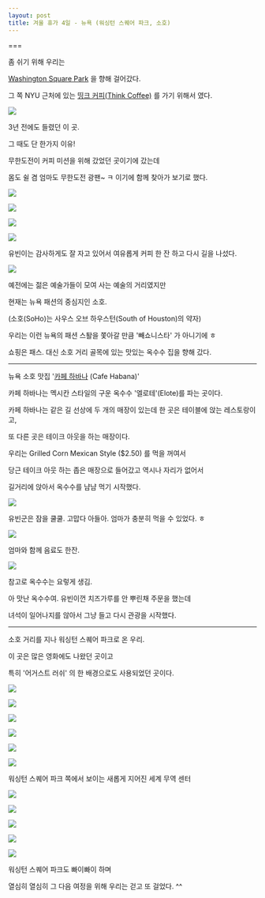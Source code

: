 ```yaml
---
layout: post
title: 겨울 휴가 4일 - 뉴욕 (워싱턴 스퀘어 파크, 소호)
---
```

===

좀 쉬기 위해 우리는

[Washington Square Park](http://www.yelp.com/biz/washington-square-park-new-york) 을 향해 걸어갔다.

그 쪽 NYU 근처에 있는 [띵크 커피(Think Coffee)](http://www.thinkcoffee.com/) 를 가기 위해서 였다.

![](http://mblogthumb2.phinf.naver.net/20130829_21/jaylee97_1377759113600lIMvc_PNG/logo.png?type=w2)


3년 전에도 들렸던 이 곳.

그 때도 단 한가지 이유! 

무한도전이 커피 미션을 위해 갔었던 곳이기에 갔는데

몸도 쉴 겸 엄마도 무한도전 광팬~ ㅋ 이기에 함께 찾아가 보기로 했다.

![](http://3.bp.blogspot.com/-uiuxoBGjuY8/VK9Tfd8wijI/AAAAAAAAGLk/hgegsWzPhD8/s1600/DSC02140.JPG)


![](http://4.bp.blogspot.com/-c3zDMRQ5LG4/VK9TfoiRjrI/AAAAAAAAGLo/9BZitjMCVr0/s1600/DSC02141.JPG)


![](http://1.bp.blogspot.com/-okRVHlQxFSk/VK9ThzU7n7I/AAAAAAAAGL0/ZuYOhU2UBa4/s1600/DSC02142.JPG)


![](http://1.bp.blogspot.com/-0eara1m8i_Y/VK9TlNE9ayI/AAAAAAAAGME/cMbgVC5TGms/s1600/DSC02143.JPG)


유빈이는 감사하게도 잘 자고 있어서 여유롭게 커피 한 잔 하고 다시 길을 나섰다.

![](http://4.bp.blogspot.com/-mcaH9xFIhUc/VK9TkErzSwI/AAAAAAAAGL8/KPmLLW_rsSg/s1600/DSC02144.JPG)


예전에는 젊은 예술가들이 모여 사는 예술의 거리였지만 

현재는 뉴욕 패션의 중심지인 소호. 

(소호(SoHo)는 사우스 오브 하우스턴(South of Houston)의 약자)

우리는 이런 뉴욕의 패션 스퇄을 쫓아갈 만큼 '빼쇼니스타' 가 아니기에 ㅎ 

쇼핑은 패스. 대신 소호 거리 골목에 있는 맛있는 옥수수 집을 향해 갔다.

---

뉴욕 소호 맛집 '[카페 하바나](http://www.cafehabana.com/) (Cafe Habana)' 

카페 하바나는 멕시칸 스타일의 구운 옥수수 '엘로테'(Elote)를 파는 곳이다.

카페 하바나는 같은 길 선상에 두 개의 매장이 있는데 한 곳은 테이블에 앉는 레스토랑이고, 

또 다른 곳은 테이크 아웃을 하는 매장이다.

우리는 Grilled Corn Mexican Style ($2.50) 를 먹을 꺼여서 

당근 테이크 아웃 하는 좁은 매장으로 들어갔고 역시나 자리가 없어서 

길거리에 앉아서 옥수수를 냠냠 먹기 시작했다.


![](http://3.bp.blogspot.com/-y5sddv_Ynto/VK9Tmss-bbI/AAAAAAAAGMM/0Puii9wUDdo/s1600/DSC02145.JPG)

유빈군은 잠을 쿨쿨. 고맙다 아들아. 엄마가 충분히 먹을 수 있었다. ㅎ

![](http://3.bp.blogspot.com/-lAtiYagN8fs/VK9TyYSuN1I/AAAAAAAAGNM/unAQJTHPs-4/s1600/DSC02153.JPG)

엄마와 함께 음료도 한잔.

![](http://cfile21.uf.tistory.com/image/013F6340511445C6366EF7)

참고로 옥수수는 요렇게 생김.


아 맛난 옥수수여. 유빈이껀 치즈가루를 안 뿌린채 주문을 했는데

녀석이 일어나지를 않아서 그냥 들고 다시 관광을 시작했다.

---

소호 거리를 지나 워싱턴 스퀘어 파크로 온 우리.

이 곳은 많은 영화에도 나왔던 곳이고

특히 '어거스트 러쉬' 의 한 배경으로도 사용되었던 곳이다.

![](https://dl.dropboxusercontent.com/u/9792864/%EB%8B%A4%EC%9A%B4%EB%A1%9C%EB%93%9C%20%281%29.jpg)


![](http://image.chosun.com/sitedata/image/201212/28/2012122801198_1.jpg)


![](http://3.bp.blogspot.com/-xj87Rp-3r_w/VK9VO3RHleI/AAAAAAAAGSY/BLSPZMLiFp0/s1600/DSC02154.JPG)


![](http://2.bp.blogspot.com/-Dof4UL_ND58/VK9T1pLo2BI/AAAAAAAAGNU/jOstrfWKBV0/s1600/DSC02155.JPG)


![](http://3.bp.blogspot.com/-i9S2DenhOc8/VK9T26DntfI/AAAAAAAAGNc/qpQfMHY8RuQ/s1600/DSC02156.JPG)


![](http://4.bp.blogspot.com/-32NDGgueIT0/VK9T3l5EFJI/AAAAAAAAGNk/htlkaARQU5E/s1600/DSC02157.JPG)

워싱턴 스퀘어 파크 쪽에서 보이는 새롭게 지어진 세계 무역 센터

![](http://4.bp.blogspot.com/-geqrMTBUTkc/VK9T6oHevVI/AAAAAAAAGN0/GzthLp7qowY/s1600/DSC02159.JPG)


![](http://3.bp.blogspot.com/-3FKA-C3PrYY/VK9VZ_T1KwI/AAAAAAAAGTI/k6YdM0r-bbc/s1600/DSC02160.JPG)


![](http://3.bp.blogspot.com/-365nnnPg700/VK9UBoKe2MI/AAAAAAAAGOM/_x6vRTggYiU/s1600/DSC02163.JPG)


![](http://1.bp.blogspot.com/-J09ELZ90l4s/VK9UEOnOQZI/AAAAAAAAGOU/og3uKiYrgTs/s1600/DSC02164.JPG)


![](http://2.bp.blogspot.com/-mh2VrzL8ndU/VK9UGa93YnI/AAAAAAAAGOc/ebSM72un4Fs/s1600/DSC02165.JPG)


워싱턴 스퀘어 파크도 빠이빠이 하며 

열심히 열심히 그 다음 여정을 위해 우리는 걷고 또 걸었다. ^^

